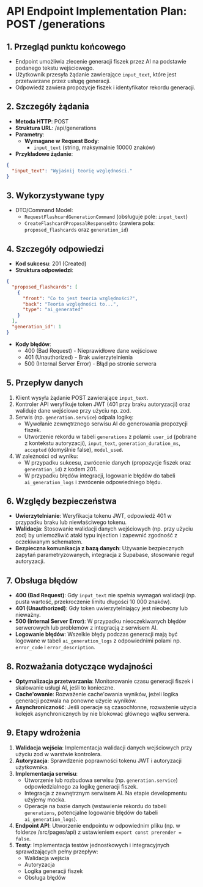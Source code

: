 # API Endpoint Implementation Plan: POST /generations

## 1. Przegląd punktu końcowego

- Endpoint umożliwia zlecenie generacji fiszek przez AI na podstawie podanego tekstu wejściowego.
- Użytkownik przesyła żądanie zawierające `input_text`, które jest przetwarzane przez usługę generacji.
- Odpowiedź zawiera propozycje fiszek i identyfikator rekordu generacji.

## 2. Szczegóły żądania

- **Metoda HTTP**: POST
- **Struktura URL**: /api/generations
- **Parametry**:
  - **Wymagane w Request Body**:
    - `input_text` (string, maksymalnie 10000 znaków)
- **Przykładowe żądanie**:

```json
{
  "input_text": "Wyjaśnij teorię względności."
}
```

## 3. Wykorzystywane typy

- DTO/Command Model:
  - `RequestFlashcardGenerationCommand` (obsługuje pole: `input_text`)
  - `CreateFlashcardProposalResponseDto` (zawiera pola: `proposed_flashcards` oraz `generation_id`)

## 4. Szczegóły odpowiedzi

- **Kod sukcesu**: 201 (Created)
- **Struktura odpowiedzi**:

```json
{
  "proposed_flashcards": [
    {
      "front": "Co to jest teoria względności?",
      "back": "Teoria względności to...",
      "type": "ai_generated"
    }
  ],
  "generation_id": 1
}
```

- **Kody błędów**:
  - 400 (Bad Request) - Nieprawidłowe dane wejściowe
  - 401 (Unauthorized) - Brak uwierzytelnienia
  - 500 (Internal Server Error) - Błąd po stronie serwera

## 5. Przepływ danych

1. Klient wysyła żądanie POST zawierające `input_text`.
2. Kontroler API weryfikuje token JWT (401 przy braku autoryzacji) oraz waliduje dane wejściowe przy użyciu np. zod.
3. Serwis (np. `generation.service`) odpala logikę:
   - Wywołanie zewnętrznego serwisu AI do generowania propozycji fiszek.
   - Utworzenie rekordu w tabeli `generations` z polami: `user_id` (pobrane z kontekstu autoryzacji), `input_text`, `generation_duration_ms`, `accepted` (domyślnie false), `model_used`.
4. W zależności od wyniku:
   - W przypadku sukcesu, zwrócenie danych (propozycje fiszek oraz `generation_id`) z kodem 201.
   - W przypadku błędów integracji, logowanie błędów do tabeli `ai_generation_logs` i zwrócenie odpowiedniego błędu.

## 6. Względy bezpieczeństwa

- **Uwierzytelnianie**: Weryfikacja tokenu JWT, odpowiedź 401 w przypadku braku lub niewłaściwego tokenu.
- **Walidacja**: Stosowanie walidacji danych wejściowych (np. przy użyciu zod) by uniemożliwić ataki typu injection i zapewnić zgodność z oczekiwanym schematem.
- **Bezpieczna komunikacja z bazą danych**: Używanie bezpiecznych zapytań parametryzowanych, integracja z Supabase, stosowanie reguł autoryzacji.

## 7. Obsługa błędów

- **400 (Bad Request)**: Gdy `input_text` nie spełnia wymagań walidacji (np. pusta wartość, przekroczenie limitu długości 10 000 znaków).
- **401 (Unauthorized)**: Gdy token uwierzytelniający jest nieobecny lub nieważny.
- **500 (Internal Server Error)**: W przypadku nieoczekiwanych błędów serwerowych lub problemów z integracją z serwisem AI.
- **Logowanie błędów**: Wszelkie błędy podczas generacji mają być logowane w tabeli `ai_generation_logs` z odpowiednimi polami np. `error_code` i `error_description`.

## 8. Rozważania dotyczące wydajności

- **Optymalizacja przetwarzania**: Monitorowanie czasu generacji fiszek i skalowanie usługi AI, jeśli to konieczne.
- **Cache'owanie**: Rozważenie cache'owania wyników, jeżeli logika generacji pozwala na ponowne użycie wyników.
- **Asynchroniczność**: Jeśli operacje są czasochłonne, rozważenie użycia kolejek asynchronicznych by nie blokować głównego wątku serwera.

## 9. Etapy wdrożenia

1. **Walidacja wejścia**: Implementacja walidacji danych wejściowych przy użyciu zod w warstwie kontrolera.
2. **Autoryzacja**: Sprawdzenie poprawności tokenu JWT i autoryzacji użytkownika.
3. **Implementacja serwisu**:
   - Utworzenie lub rozbudowa serwisu (np. `generation.service`) odpowiedzialnego za logikę generacji fiszek.
   - Integracja z zewnętrznym serwisem AI. Na etapie developmentu użyjemy mocka.
   - Operacje na bazie danych (wstawienie rekordu do tabeli `generations`, potencjalne logowanie błędów do tabeli `ai_generation_logs`).
4. **Endpoint API**: Utworzenie endpointu w odpowiednim pliku (np. w folderze /src/pages/api) z ustawieniem `export const prerender = false`.
5. **Testy**: Implementacja testów jednostkowych i integracyjnych sprawdzających pełny przepływ:
   - Walidacja wejścia
   - Autoryzacja
   - Logika generacji fiszek
   - Obsługa błędów
